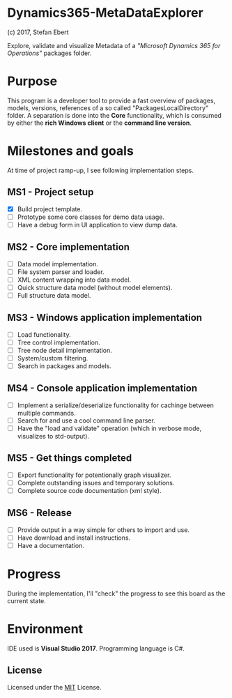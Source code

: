# Dynamics365-MetaDataExplorer
(c) 2017, Stefan Ebert

Explore, validate and visualize Metadata of a *"Microsoft Dynamics 365 for Operations"* packages folder.

# Purpose
This program is a developer tool to provide a fast overview of packages, models, versions, references of a so called "PackagesLocalDirectory" folder.
A separation is done into the **Core** functionality, which is consumed by either the **rich Windows client** or the **command line version**.

# Milestones and goals
At time of project ramp-up, I see following implementation steps.

## MS1 - Project setup
- [x] Build project template.
- [ ] Prototype some core classes for demo data usage.
- [ ] Have a debug form in UI application to view dump data.

## MS2 - Core implementation
- [ ] Data model implementation.
- [ ] File system parser and loader.
- [ ] XML content wrapping into data model.
- [ ] Quick structure data model (without model elements).
- [ ] Full structure data model.

## MS3 - Windows application implementation
- [ ] Load functionality.
- [ ] Tree control implementation.
- [ ] Tree node detail implementation.
- [ ] System/custom filtering.
- [ ] Search in packages and models.

## MS4 - Console application implementation
- [ ] Implement a serialize/deserialize functionality for cachinge between multiple commands.
- [ ] Search for and use a cool command line parser.
- [ ] Have the "load and validate" operation (which in verbose mode, visualizes to std-output).

## MS5 - Get things completed
- [ ] Export functionality for potentionally graph visualizer.
- [ ] Complete outstanding issues and temporary solutions.
- [ ] Complete source code documentation (xml style).

## MS6 - Release
- [ ] Provide output in a way simple for others to import and use.
- [ ] Have download and install instructions.
- [ ] Have a documentation.

# Progress
During the implementation, I'll "check" the progress to see this board as the current state.

# Environment
IDE used is **Visual Studio 2017**.
Programming language is C#.

## License
Licensed under the [MIT](LICENSE) License.
